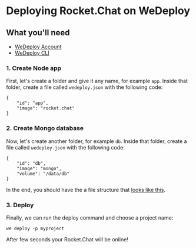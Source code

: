 # Deploying Rocket.Chat on WeDeploy

## What you'll need

- [WeDeploy Account](https://console.wedeploy.com/signup)
- [WeDeploy CLI](https://wedeploy.com/docs/intro/using-the-command-line/#1)

### 1. Create Node app

First, let's create a folder and give it any name, for example `app`. Inside that folder, create a file called `wedeploy.json` with the following code:

```
{
    "id": "app",
    "image": "rocket.chat"
}
```

### 2. Create Mongo database

Now, let's create another folder, for example `db`. Inside that folder, create a file called `wedeploy.json` with the following code:

```
{
    "id": "db",
    "image": "mongo",
    "volume": "/data/db"
}
```

In the end, you should have the a file structure that [looks like this](https://github.com/wedeploy/demo-rocketchat).

### 3. Deploy

Finally, we can run the deploy command and choose a project name:

```
we deploy -p myproject
```

After few seconds your Rocket.Chat will be online!